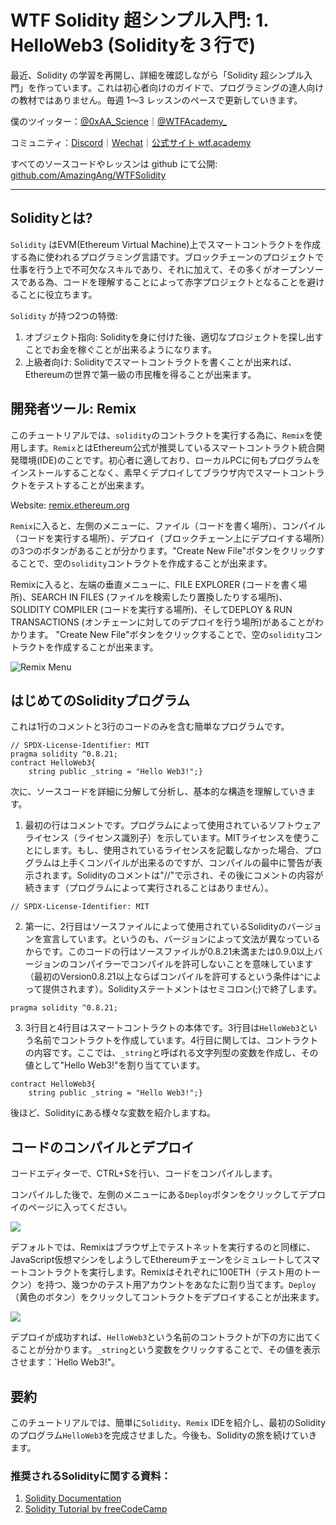 # WTF Solidity 超シンプル入門: 1. HelloWeb3 (Solidityを３行で)

最近、Solidity の学習を再開し、詳細を確認しながら「Solidity 超シンプル入門」を作っています。これは初心者向けのガイドで、プログラミングの達人向けの教材ではありません。毎週 1〜3 レッスンのペースで更新していきます。

僕のツイッター：[@0xAA_Science](https://twitter.com/0xAA_Science)｜[@WTFAcademy\_](https://twitter.com/WTFAcademy_)

コミュニティ：[Discord](https://discord.gg/5akcruXrsk)｜[Wechat](https://docs.google.com/forms/d/e/1FAIpQLSe4KGT8Sh6sJ7hedQRuIYirOoZK_85miz3dw7vA1-YjodgJ-A/viewform?usp=sf_link)｜[公式サイト wtf.academy](https://wtf.academy)

すべてのソースコードやレッスンは github にて公開: [github.com/AmazingAng/WTFSolidity](https://github.com/AmazingAng/WTFSolidity)

-----

## Solidityとは?

`Solidity` はEVM(Ethereum Virtual Machine)上でスマートコントラクトを作成する為に使われるプログラミング言語です。ブロックチェーンのプロジェクトで仕事を行う上で不可欠なスキルであり、それに加えて、その多くがオープンソースである為、コードを理解することによって赤字プロジェクトとなることを避けることに役立ちます。


`Solidity` が持つ2つの特徴:

1. オブジェクト指向: Solidityを身に付けた後、適切なプロジェクトを探し出すことでお金を稼ぐことが出来るようになります。
3. 上級者向け: Solidityでスマートコントラクトを書くことが出来れば、 Ethereumの世界で第一級の市民権を得ることが出来ます。

## 開発者ツール: Remix

このチュートリアルでは、`solidity`のコントラクトを実行する為に、`Remix`を使用します。`Remix`とはEthereum公式が推奨しているスマートコントラクト統合開発環境(IDE)のことです。初心者に適しており、ローカルPCに何もプログラムをインストールすることなく、素早くデプロイしてブラウザ内でスマートコントラクトをテストすることが出来ます。

Website: [remix.ethereum.org](https://remix.ethereum.org)

`Remix`に入ると、左側のメニューに、ファイル（コードを書く場所）、コンパイル（コードを実行する場所）、デプロイ（ブロックチェーン上にデプロイする場所）の3つのボタンがあることが分かります。"Create New File"ボタンをクリックすることで、空の`solidity`コントラクトを作成することが出来ます。

Remixに入ると、左端の垂直メニューに、FILE EXPLORER (コードを書く場所)、SEARCH IN FILES (ファイルを検索したり置換したりする場所)、SOLIDITY COMPILER (コードを実行する場所)、そしてDEPLOY & RUN TRANSACTIONS (オンチェーンに対してのデプロイを行う場所)があることがわかります。 "Create New File"ボタンをクリックすることで、空の`solidity`コントラクトを作成することが出来ます。

![Remix Menu](./img/1-1.png)

## はじめてのSolidityプログラム

これは1行のコメントと3行のコードのみを含む簡単なプログラムです。

```solidity
// SPDX-License-Identifier: MIT
pragma solidity ^0.8.21;
contract HelloWeb3{
    string public _string = "Hello Web3!";}
```

次に、ソースコードを詳細に分解して分析し、基本的な構造を理解していきます。

1. 最初の行はコメントです。プログラムによって使用されているソフトウェアライセンス（ライセンス識別子）を示しています。MITライセンスを使うことにします。もし、使用されているライセンスを記載しなかった場合、プログラムは上手くコンパイルが出来るのですが、コンパイルの最中に警告が表示されます。Solidityのコメントは"//"で示され、その後にコメントの内容が続きます（プログラムによって実行されることはありません）。

```solidity
// SPDX-License-Identifier: MIT
```

2. 第一に、2行目はソースファイルによって使用されているSolidityのバージョンを宣言しています。というのも、バージョンによって文法が異なっているからです。このコードの行はソースファイルが0.8.21未満または0.9.0以上バージョンのコンパイラーでコンパイルを許可しないことを意味しています（最初のVersion0.8.21以上ならばコンパイルを許可するという条件は`^`によって提供されます）。Solidityステートメントはセミコロン(;)で終了します。


```solidity
pragma solidity ^0.8.21;
```
    
3. 3行目と4行目はスマートコントラクトの本体です。3行目は`HelloWeb3`という名前でコントラクトを作成しています。4行目に関しては、コントラクトの内容です。ここでは、`_string`と呼ばれる文字列型の変数を作成し、その値として"Hello Web3!"を割り当てています。 

```solidity
contract HelloWeb3{
    string public _string = "Hello Web3!";}
```
後ほど、Solidityにある様々な変数を紹介しますね。

## コードのコンパイルとデプロイ

コードエディターで、CTRL+Sを行い、コードをコンパイルします。

コンパイルした後で、左側のメニューにある`Deploy`ボタンをクリックしてデプロイのページに入ってください。

   ![](./img/1-2.png)

デフォルトでは、Remixはブラウザ上でテストネットを実行するのと同様に、JavaScript仮想マシンをしようしてEthereumチェーンをシミュレートしてスマートコントラクトを実行します。Remixはそれぞれに100ETH（テスト用のトークン）を持つ、幾つかのテスト用アカウントをあなたに割り当てます。`Deploy`（黄色のボタン）をクリックしてコントラクトをデプロイすることが出来ます。

   ![](./img/1-3.png)
   
デプロイが成功すれば、`HelloWeb3`という名前のコントラクトが下の方に出てくることが分かります。`_string`という変数をクリックすることで、その値を表示させます：`Hello Web3!"。

## 要約

このチュートリアルでは、簡単に`Solidity`、`Remix` IDEを紹介し、最初のSolidityのプログラム`HelloWeb3`を完成させました。今後も、Solidityの旅を続けていきます。

### 推奨されるSolidityに関する資料：

1. [Solidity Documentation](https://docs.soliditylang.org/en/latest/)
2. [Solidity Tutorial by freeCodeCamp](https://www.youtube.com/watch?v=ipwxYa-F1uY)
